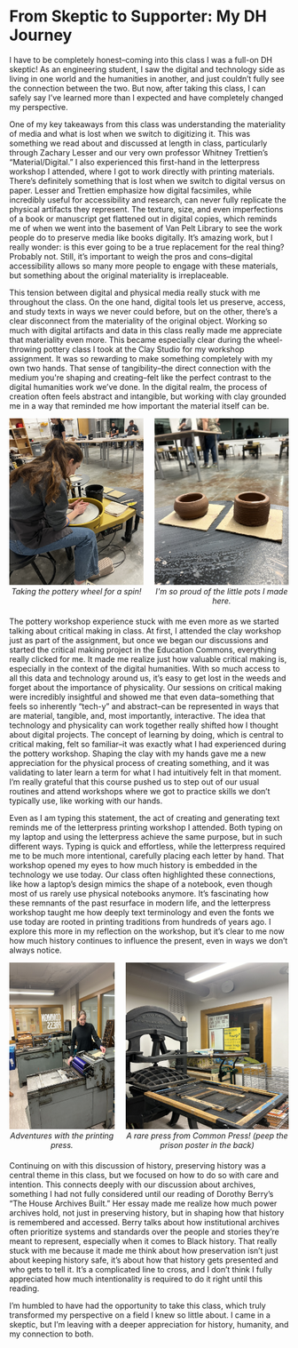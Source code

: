 # From Skeptic to Supporter: My DH Journey
I have to be completely honest–coming into this class I was a full-on DH skeptic! As an engineering student, I saw the digital and technology side as living in one world and the humanities in another, and just couldn’t fully see the connection between the two. But now, after taking this class, I can safely say I’ve learned more than I expected and have completely changed my perspective.

One of my key takeaways from this class was understanding the materiality of media and what is lost when we switch to digitizing it. This was something we read about and discussed at length in class, particularly through Zachary Lesser and our very own professor Whitney Trettien’s “Material/Digital.” I also experienced this first-hand in the letterpress workshop I attended, where I got to work directly with printing materials. There’s definitely something that is lost when we switch to digital versus on paper. Lesser and Trettien emphasize how digital facsimiles, while incredibly useful for accessibility and research, can never fully replicate the physical artifacts they represent. The texture, size, and even imperfections of a book or manuscript get flattened out in digital copies, which reminds me of when we went into the basement of Van Pelt Library to see the work people do to preserve media like books digitally. It’s amazing work, but I really wonder: is this ever going to be a true replacement for the real thing? Probably not. Still, it’s important to weigh the pros and cons–digital accessibility allows so many more people to engage with these materials, but something about the original materiality is irreplaceable.

This tension between digital and physical media really stuck with me throughout the class. On the one hand, digital tools let us preserve, access, and study texts in ways we never could before, but on the other, there’s a clear disconnect from the materiality of the original object. Working so much with digital artifacts and data in this class really made me appreciate that materiality even more. This became especially clear during the wheel-throwing pottery class I took at the Clay Studio for my workshop assignment. It was so rewarding to make something completely with my own two hands. That sense of tangibility–the direct connection with the medium you're shaping and creating–felt like the perfect contrast to the digital humanities work we’ve done. In the digital realm, the process of creation often feels abstract and intangible, but working with clay grounded me in a way that reminded me how important the material itself can be.

<div style="display: flex; justify-content: center; gap: 20px; margin-bottom: 20px; text-align: center;">
  <figure style="margin: 0;">
    <img src="clay1.jpeg" alt="Taking the pottery wheel for a spin!" width="300" height="300">
    <figcaption style="font-style: italic;">Taking the pottery wheel for a spin!</figcaption>
  </figure>
  <figure style="margin: 0;">
    <img src="clay2.jpeg" alt="clay pots" width="300" height="300">
    <figcaption style="font-style: italic;">I'm so proud of the little pots I made here.</figcaption>
  </figure>
</div>

The pottery workshop experience stuck with me even more as we started talking about critical making in class. At first, I attended the clay workshop just as part of the assignment, but once we began our discussions and started the critical making project in the Education Commons, everything really clicked for me. It made me realize just how valuable critical making is, especially in the context of the digital humanities. With so much access to all this data and technology around us, it’s easy to get lost in the weeds and forget about the importance of physicality. Our sessions on critical making were incredibly insightful and showed me that even data–something that feels so inherently “tech-y” and abstract–can be represented in ways that are material, tangible, and, most importantly, interactive. The idea that technology and physicality can work together really shifted how I thought about digital projects. The concept of learning by doing, which is central to critical making, felt so familiar–it was exactly what I had experienced during the pottery workshop. Shaping the clay with my hands gave me a new appreciation for the physical process of creating something, and it was validating to later learn a term for what I had intuitively felt in that moment. I’m really grateful that this course pushed us to step out of our usual routines and attend workshops where we got to practice skills we don’t typically use, like working with our hands.

Even as I am typing this statement, the act of creating and generating text reminds me of the letterpress printing workshop I attended. Both typing on my laptop and using the letterpress achieve the same purpose, but in such different ways. Typing is quick and effortless, while the letterpress required me to be much more intentional, carefully placing each letter by hand. That workshop opened my eyes to how much history is embedded in the technology we use today. Our class often highlighted these connections, like how a laptop’s design mimics the shape of a notebook, even though most of us rarely use physical notebooks anymore. It’s fascinating how these remnants of the past resurface in modern life, and the letterpress workshop taught me how deeply text terminology and even the fonts we use today are rooted in printing traditions from hundreds of years ago. I explore this more in my reflection on the workshop, but it’s clear to me now how much history continues to influence the present, even in ways we don’t always notice.

<div style="display: flex; justify-content: center; gap: 20px; margin-bottom: 20px; text-align: center;">
  <figure style="margin: 0;">
    <img src="press2.jpeg" alt="Adventures with the printing press." width="300" height="300">
    <figcaption style="font-style: italic;">Adventures with the printing press.</figcaption>
  </figure>
  <figure style="margin: 0;">
    <img src="press1.jpeg" alt="rare printing press" width="300" height="300">
    <figcaption style="font-style: italic;">A rare press from Common Press! (peep the prison poster in the back)</figcaption>
  </figure>
</div>

Continuing on with this discussion of history, preserving history was a central theme in this class, but we focused on how to do so with care and intention. This connects deeply with our discussion about archives, something I had not fully considered until our reading of Dorothy Berry’s “The House Archives Built.” Her essay made me realize how much power archives hold, not just in preserving history, but in shaping how that history is remembered and accessed. Berry talks about how institutional archives often prioritize systems and standards over the people and stories they’re meant to represent, especially when it comes to Black history. That really stuck with me because it made me think about how preservation isn’t just about keeping history safe, it’s about how that history gets presented and who gets to tell it. It’s a complicated line to cross, and I don’t think I fully appreciated how much intentionality is required to do it right until this reading.

I’m humbled to have had the opportunity to take this class, which truly transformed my perspective on a field I knew so little about. I came in a skeptic, but I’m leaving with a deeper appreciation for history, humanity, and my connection to both.

